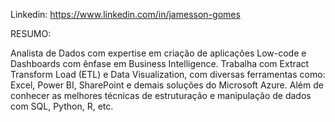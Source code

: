 Linkedin: https://www.linkedin.com/in/jamesson-gomes

RESUMO:

Analista de Dados com expertise em criação de aplicações Low-code e Dashboards com ênfase em Business Intelligence. 
Trabalha com Extract Transform Load (ETL) e Data Visualization, com diversas ferramentas como: Excel, Power BI, SharePoint e
demais soluções do Microsoft Azure. Além de  conhecer as melhores técnicas de estruturação e manipulação de dados com SQL, Python, R, etc.
